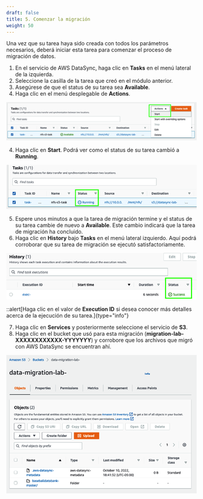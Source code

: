 ```yaml
---
draft: false
title: 5. Comenzar la migración
weight: 50
---
```

Una vez que su tarea haya sido creada con todos los parámetros necesarios, deberá iniciar esta tarea para comenzar el proceso de migración de datos.

1. En el servicio de AWS DataSync, haga clic en **Tasks** en el menú lateral de la izquierda.
2. Seleccione la casilla de la tarea que creó en el módulo anterior.
3. Asegúrese de que el status de su tarea sea **Available**.
3. Haga clic en el menú desplegable de **Actions**.

![Start task](/static/images/ds/iniciartarea.png)

4. Haga clic en **Start**. Podrá ver como el status de su tarea cambió a **Running**.

![Task running](/static/images/ds/tareaejecutando.png)

5. Espere unos minutos a que la tarea de migración termine y el status de su tarea cambie de nuevo a **Available**. Este cambio indicará que la tarea de migración ha concluido.
6. Haga clic en **History** bajo **Tasks** en el menú lateral izquierdo. Aquí podrá corroborar que su tarea de migración se ejecutó satisfactoriamente.

![Task history](/static/images/ds/tareahistory.png)

::alert[Haga clic en el valor de **Execution ID** si desea conocer más detalles acerca de la ejecución de su tarea.]{type="info"}

7. Haga clic en **Services** y posteriormente seleccione el servicio de **S3**.
8. Haga clic en el bucket que usó para esta migración (**migration-lab-XXXXXXXXXXXX-YYYYYYY**) y corrobore que los archivos que migró con AWS DataSync se encuentran ahí.

![Bucket](/static/images/ds/bucket.png)